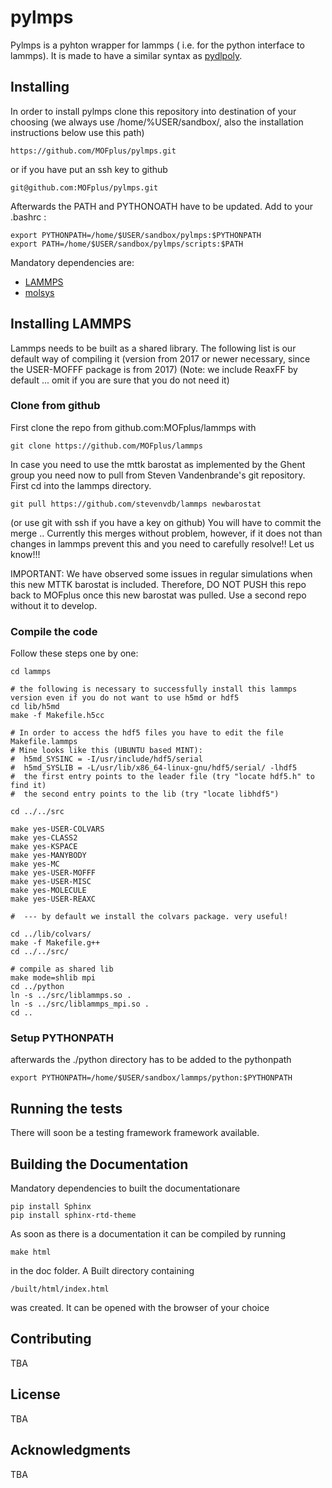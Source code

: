 # pylmps

Pylmps is a pyhton wrapper for lammps ( i.e. for the python interface to lammps). It is made to have a similar syntax as [pydlpoly](https://github.com/MOFplus/pydlpoly).

## Installing

In order to install pylmps clone this repository into destination of your choosing (we always use /home/%USER/sandbox/, also the installation instructions below use this path)

```
https://github.com/MOFplus/pylmps.git
```
or if you have put an ssh key to github
```
git@github.com:MOFplus/pylmps.git
```

Afterwards the PATH and PYTHONOATH have to be updated. Add to your .bashrc :
```
export PYTHONPATH=/home/$USER/sandbox/pylmps:$PYTHONPATH
export PATH=/home/$USER/sandbox/pylmps/scripts:$PATH
```

Mandatory dependencies are:

* [LAMMPS](https://github.com/MOFplus/lammps)
* [molsys](https://github.com/MOFplus/molsys) 

## Installing LAMMPS

Lammps needs to be built as a shared library. The following list is our default way of compiling it 
(version from 2017 or newer necessary, since the USER-MOFFF package is from 2017)
(Note: we include ReaxFF by default ... omit if you are sure that you do not need it)

### Clone from github

First clone the repo from github.com:MOFplus/lammps with
```
git clone https://github.com/MOFplus/lammps
```

In case you need to use the mttk barostat as implemented by the Ghent group you need now to pull from
Steven Vandenbrande's git repository. First cd into the lammps directory.
```
git pull https://github.com/stevenvdb/lammps newbarostat
```
(or use git with ssh if you have a key on github)
You will have to commit the merge .. Currently this merges without problem, however, if it does not than changes in lammps
prevent this and you need to carefully resolve!! Let us know!!!

IMPORTANT: We have observed some issues in regular simulations when this new MTTK barostat is included. Therefore, DO NOT PUSH this
repo back to MOFplus once this new barostat was pulled. Use a second repo without it to develop.

### Compile the code

Follow these steps one by one:

```
cd lammps

# the following is necessary to successfully install this lammps version even if you do not want to use h5md or hdf5
cd lib/h5md
make -f Makefile.h5cc

# In order to access the hdf5 files you have to edit the file Makefile.lammps
# Mine looks like this (UBUNTU based MINT):
#  h5md_SYSINC = -I/usr/include/hdf5/serial
#  h5md_SYSLIB = -L/usr/lib/x86_64-linux-gnu/hdf5/serial/ -lhdf5
#  the first entry points to the leader file (try "locate hdf5.h" to find it)
#  the second entry points to the lib (try "locate libhdf5")

cd ../../src

make yes-USER-COLVARS
make yes-CLASS2
make yes-KSPACE
make yes-MANYBODY
make yes-MC
make yes-USER-MOFFF
make yes-USER-MISC
make yes-MOLECULE
make yes-USER-REAXC

#  --- by default we install the colvars package. very useful!

cd ../lib/colvars/
make -f Makefile.g++
cd ../../src/

# compile as shared lib 
make mode=shlib mpi
cd ../python
ln -s ../src/liblammps.so .
ln -s ../src/liblammps_mpi.so .
cd ..
```

### Setup PYTHONPATH

afterwards the ./python directory has to be added to the pythonpath
```
export PYTHONPATH=/home/$USER/sandbox/lammps/python:$PYTHONPATH
```

## Running the tests

There will soon be a testing framework framework available.

## Building the Documentation
Mandatory dependencies to built the documentationare
```
pip install Sphinx
pip install sphinx-rtd-theme
```

As soon as there is a documentation it can be compiled by running
```
make html
```
in the doc folder.
A Built directory containing
```
/built/html/index.html 
```
was created. It can be opened with the browser of your choice



## Contributing

TBA

## License

TBA

## Acknowledgments

TBA
